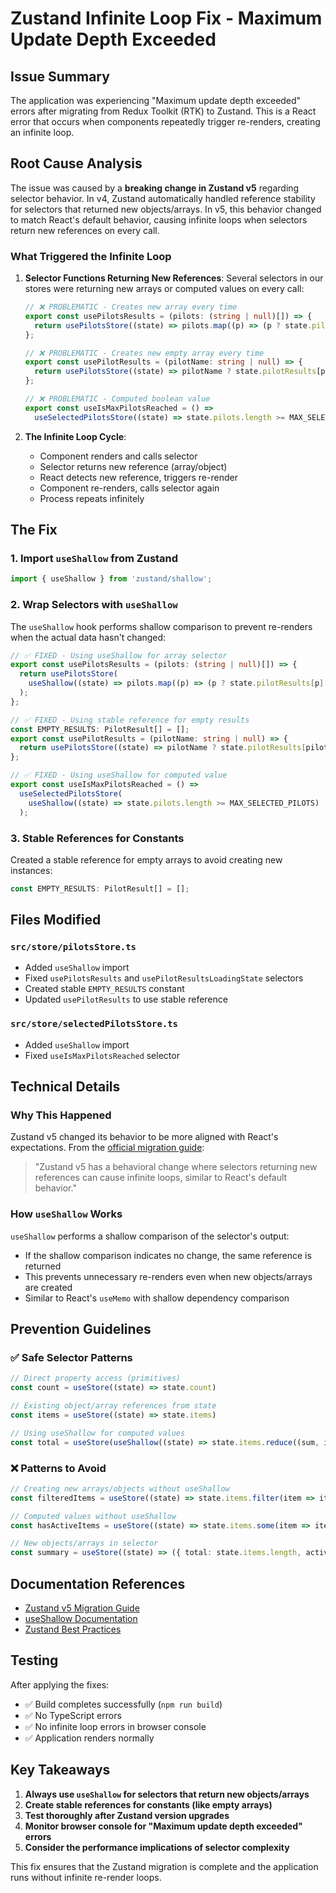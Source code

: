 # Zustand Infinite Loop Fix - Maximum Update Depth Exceeded

## Issue Summary

The application was experiencing "Maximum update depth exceeded" errors after migrating from Redux Toolkit (RTK) to Zustand. This is a React error that occurs when components repeatedly trigger re-renders, creating an infinite loop.

## Root Cause Analysis

The issue was caused by a **breaking change in Zustand v5** regarding selector behavior. In v4, Zustand automatically handled reference stability for selectors that returned new objects/arrays. In v5, this behavior changed to match React's default behavior, causing infinite loops when selectors return new references on every call.

### What Triggered the Infinite Loop

1. **Selector Functions Returning New References**: Several selectors in our stores were returning new arrays or computed values on every call:
   ```typescript
   // ❌ PROBLEMATIC - Creates new array every time
   export const usePilotsResults = (pilots: (string | null)[]) => {
     return usePilotsStore((state) => pilots.map((p) => (p ? state.pilotResults[p] || [] : [])));
   };
   
   // ❌ PROBLEMATIC - Creates new empty array every time
   export const usePilotResults = (pilotName: string | null) => {
     return usePilotsStore((state) => pilotName ? state.pilotResults[pilotName] || [] : []);
   };
   
   // ❌ PROBLEMATIC - Computed boolean value
   export const useIsMaxPilotsReached = () => 
     useSelectedPilotsStore((state) => state.pilots.length >= MAX_SELECTED_PILOTS);
   ```

2. **The Infinite Loop Cycle**:
   - Component renders and calls selector
   - Selector returns new reference (array/object)
   - React detects new reference, triggers re-render
   - Component re-renders, calls selector again
   - Process repeats infinitely

## The Fix

### 1. Import `useShallow` from Zustand

```typescript
import { useShallow } from 'zustand/shallow';
```

### 2. Wrap Selectors with `useShallow`

The `useShallow` hook performs shallow comparison to prevent re-renders when the actual data hasn't changed:

```typescript
// ✅ FIXED - Using useShallow for array selector
export const usePilotsResults = (pilots: (string | null)[]) => {
  return usePilotsStore(
    useShallow((state) => pilots.map((p) => (p ? state.pilotResults[p] || EMPTY_RESULTS : EMPTY_RESULTS)))
  );
};

// ✅ FIXED - Using stable reference for empty results
const EMPTY_RESULTS: PilotResult[] = [];
export const usePilotResults = (pilotName: string | null) => {
  return usePilotsStore((state) => pilotName ? state.pilotResults[pilotName] || EMPTY_RESULTS : EMPTY_RESULTS);
};

// ✅ FIXED - Using useShallow for computed value
export const useIsMaxPilotsReached = () => 
  useSelectedPilotsStore(
    useShallow((state) => state.pilots.length >= MAX_SELECTED_PILOTS)
  );
```

### 3. Stable References for Constants

Created a stable reference for empty arrays to avoid creating new instances:

```typescript
const EMPTY_RESULTS: PilotResult[] = [];
```

## Files Modified

### `src/store/pilotsStore.ts`
- Added `useShallow` import
- Fixed `usePilotsResults` and `usePilotResultsLoadingState` selectors
- Created stable `EMPTY_RESULTS` constant
- Updated `usePilotResults` to use stable reference

### `src/store/selectedPilotsStore.ts`  
- Added `useShallow` import
- Fixed `useIsMaxPilotsReached` selector

## Technical Details

### Why This Happened

Zustand v5 changed its behavior to be more aligned with React's expectations. From the [official migration guide](https://github.com/pmndrs/zustand/blob/main/docs/migrations/migrating-to-v5.md):

> "Zustand v5 has a behavioral change where selectors returning new references can cause infinite loops, similar to React's default behavior."

### How `useShallow` Works

`useShallow` performs a shallow comparison of the selector's output:
- If the shallow comparison indicates no change, the same reference is returned
- This prevents unnecessary re-renders even when new objects/arrays are created
- Similar to React's `useMemo` with shallow dependency comparison

## Prevention Guidelines

### ✅ Safe Selector Patterns
```typescript
// Direct property access (primitives)
const count = useStore((state) => state.count)

// Existing object/array references from state
const items = useStore((state) => state.items)

// Using useShallow for computed values
const total = useStore(useShallow((state) => state.items.reduce((sum, item) => sum + item.value, 0)))
```

### ❌ Patterns to Avoid
```typescript
// Creating new arrays/objects without useShallow
const filteredItems = useStore((state) => state.items.filter(item => item.active))

// Computed values without useShallow  
const hasActiveItems = useStore((state) => state.items.some(item => item.active))

// New objects/arrays in selector
const summary = useStore((state) => ({ total: state.items.length, active: state.items.filter(i => i.active) }))
```

## Documentation References

- [Zustand v5 Migration Guide](https://github.com/pmndrs/zustand/blob/main/docs/migrations/migrating-to-v5.md)
- [useShallow Documentation](https://github.com/pmndrs/zustand/blob/main/docs/apis/shallow.md)
- [Zustand Best Practices](https://github.com/pmndrs/zustand#readme)

## Testing

After applying the fixes:
- ✅ Build completes successfully (`npm run build`)
- ✅ No TypeScript errors
- ✅ No infinite loop errors in browser console
- ✅ Application renders normally

## Key Takeaways

1. **Always use `useShallow` for selectors that return new objects/arrays**
2. **Create stable references for constants (like empty arrays)**
3. **Test thoroughly after Zustand version upgrades**
4. **Monitor browser console for "Maximum update depth exceeded" errors**
5. **Consider the performance implications of selector complexity**

This fix ensures that the Zustand migration is complete and the application runs without infinite re-render loops.